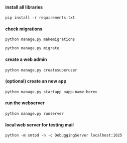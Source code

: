 #### install all libraries
```
pip install -r requirements.txt
```

#### check migrations
```
python manage.py makemigrations
```
```
python manage.py migrate
```
#### create a web admin
```
python manage.py createsuperuser
```

#### (optional) create an new app
```
python manage.py startapp <app-name-here>
```
#### run the webserver
```
python manage.py runserver
```

#### local web server for testing mail 
```
python -m smtpd -n -c DebuggingServer localhost:1025
```